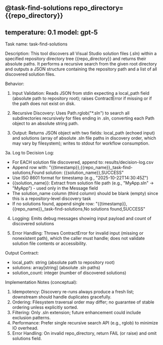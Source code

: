 @task-find-solutions repo_directory={{repo_directory}}
---
temperature: 0.1
model: gpt-5
---

Task name: task-find-solutions

Description:
This tool discovers all Visual Studio solution files (.sln) within a specified repository directory tree {{repo_directory}} and returns their absolute paths. It performs a recursive search from the given root directory and outputs a JSON structure containing the repository path and a list of all discovered solution files.

Behavior:

1. Input Validation: Reads JSON from stdin expecting a local_path field (absolute path to repository root); raises ContractError if missing or if the path does not exist on disk.

2. Recursive Discovery: Uses Path.rglob("*.sln") to search all subdirectories recursively for files ending in .sln, converting each Path object to an absolute string path.

3. Output: Returns JSON object with two fields: local_path (echoed input) and solutions (array of absolute .sln file paths in discovery order, which may vary by filesystem); writes to stdout for workflow consumption.

3a. Log to Decision Log:
   - For EACH solution file discovered, append to: results/decision-log.csv
   - Append row with: "{{timestamp}},{{repo_name}},,task-find-solutions,Found solution: {{solution_name}},SUCCESS"
   - Use ISO 8601 format for timestamp (e.g., "2025-10-22T14:30:45Z")
   - {{solution_name}}: Extract from solution file path (e.g., "MyApp.sln" → "MyApp") - used only in the Message field
   - The solution_name column (third column) should be blank (empty) since this is a repository-level discovery task
   - If no solutions found, append single row: "{{timestamp}},{{repo_name}},,task-find-solutions,No solutions found,SUCCESS"

4. Logging: Emits debug messages showing input payload and count of discovered solutions

5. Error Handling: Throws ContractError for invalid input (missing or nonexistent path), which the caller must handle; does not validate solution file contents or accessibility.

Output Contract:
- local_path: string (absolute path to repository root)
- solutions: array[string] (absolute .sln paths)
- solution_count: integer (number of discovered solutions)

Implementation Notes (conceptual):
1. Idempotency: Discovery re-runs always produce a fresh list; downstream should handle duplicates gracefully.
2. Ordering: Filesystem traversal order may differ; no guarantee of stable ordering unless explicitly sorted.
3. Filtering: Only .sln extension; future enhancement could include exclusion patterns.
4. Performance: Prefer single recursive search API (e.g., rglob) to minimize IO overhead.
5. Error Handling: On invalid repo_directory, return FAIL (or raise) and omit solutions field.



